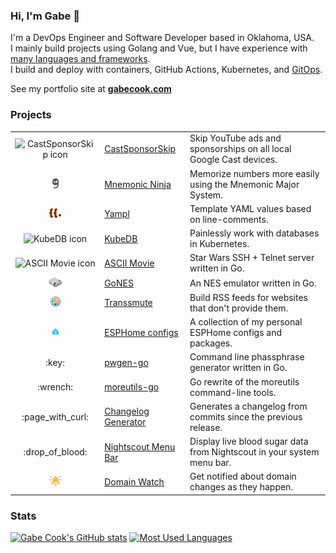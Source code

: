 ### Hi, I'm Gabe :wave:

I'm a DevOps Engineer and Software Developer based in Oklahoma, USA.  
I mainly build projects using Golang and Vue, but I have experience with [many languages and frameworks](https://gabecook.com/skills).  
I build and deploy with containers, GitHub Actions, Kubernetes, and [GitOps](https://github.com/gabe565/home-ops).

See my portfolio site at [**gabecook.com**](https://gabecook.com)

### Projects

<!-- Begin projects -->
<table>
  <tr>
    <td align=center><img src="https://raw.githubusercontent.com/gabe565/CastSponsorSkip/0c8c4d4f/assets/icon.svg" alt="CastSponsorSkip icon" height=16px></td>
    <td><a href="https://github.com/gabe565/CastSponsorSkip">CastSponsorSkip</a></td>
    <td>Skip YouTube ads and sponsorships on all local Google Cast devices.</td>
  </tr>
  <tr>
    <td align=center><img src="https://raw.githubusercontent.com/gabe565/mnemonic-ninja/465602c/src/assets/logo.svg" alt="Mnemonic Ninja icon" height=16px></td>
    <td><a href="https://mnemonic.ninja">Mnemonic Ninja</a></td>
    <td>Memorize numbers more easily using the Mnemonic Major System.</td>
  </tr>
  <tr>
    <td align=center><img src="https://raw.githubusercontent.com/clevyr/yampl/97430d4/assets/icon.svg" alt="Yampl icon" height=15px></td>
    <td><a href="https://github.com/clevyr/yampl">Yampl</a></td>
    <td>Template YAML values based on line-comments.</td>
  </tr>
  <tr>
    <td align=center><img src="https://raw.githubusercontent.com/clevyr/kubedb/4f4b671/assets/icon.svg" alt="KubeDB icon" height=16px></td>
    <td><a href="https://github.com/clevyr/kubedb">KubeDB</a></td>
    <td>Painlessly work with databases in Kubernetes.</td>
  </tr>
  <tr>
    <td align=center><img src="https://raw.githubusercontent.com/gabe565/ascii-movie/200b3d6/assets/icon.svg" alt="ASCII Movie icon" height=16px></td>
    <td><a href="https://github.com/gabe565/ascii-movie">ASCII Movie</a></td>
    <td>Star Wars SSH &#43; Telnet server written in Go.</td>
  </tr>
  <tr>
    <td align=center><img src="https://raw.githubusercontent.com/gabe565/gones/5269100/assets/icon.svg" alt="GoNES icon" height=16px></td>
    <td><a href="https://github.com/gabe565/gones">GoNES</a></td>
    <td>An NES emulator written in Go.</td>
  </tr>
  <tr>
    <td align=center><img src="https://raw.githubusercontent.com/gabe565/transsmute/4058f3a/assets/icon.svg" alt="Transsmute icon" height=16px></td>
    <td><a href="https://github.com/gabe565/transsmute">Transsmute</a></td>
    <td>Build RSS feeds for websites that don&#39;t provide them.</td>
  </tr>
  <tr>
    <td align=center><img src="https://raw.githubusercontent.com/esphome/esphome-docs/0191785/images/logo.svg" alt="ESPHome configs icon" height=16px></td>
    <td><a href="https://github.com/gabe565/esphome-configs">ESPHome configs</a></td>
    <td>A collection of my personal ESPHome configs and packages.</td>
  </tr>
  <tr>
    <td align=center>:key:</td>
    <td><a href="https://github.com/gabe565/pwgen-go">pwgen-go</a></td>
    <td>Command line phassphrase generator written in Go.</td>
  </tr>
  <tr>
    <td align=center>:wrench:</td>
    <td><a href="https://github.com/gabe565/moreutils-go">moreutils-go</a></td>
    <td>Go rewrite of the moreutils command-line tools.</td>
  </tr>
  <tr>
    <td align=center>:page_with_curl:</td>
    <td><a href="https://github.com/gabe565/changelog-generator">Changelog Generator</a></td>
    <td>Generates a changelog from commits since the previous release.</td>
  </tr>
  <tr>
    <td align=center>:drop_of_blood:</td>
    <td><a href="https://github.com/gabe565/nightscout-menu-bar">Nightscout Menu Bar</a></td>
    <td>Display live blood sugar data from Nightscout in your system menu bar.</td>
  </tr>
  <tr>
    <td align=center><img src="https://raw.githubusercontent.com/gabe565/domain-watch/349d6ef/assets/icon.svg" alt="Domain Watch icon" height=16px></td>
    <td><a href="https://github.com/gabe565/domain-watch">Domain Watch</a></td>
    <td>Get notified about domain changes as they happen.</td>
  </tr>
</table>
<!-- End projects -->

### Stats

<a href="https://github.com/anuraghazra/github-readme-stats"><img src="https://api.gabecook.com/api/github-stats/stats" alt="Gabe Cook's GitHub stats"></a>
<a href="https://github.com/anuraghazra/github-readme-stats"><img src="https://api.gabecook.com/api/github-stats/top-langs" alt="Most Used Languages" align="top"></a>
